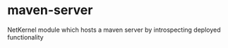 maven-server
============

NetKernel module which hosts a maven server by introspecting deployed functionality
